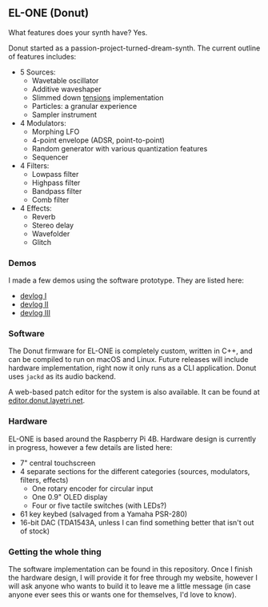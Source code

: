 ## EL-ONE (Donut)
What features does your synth have? Yes.

Donut started as a passion-project-turned-dream-synth. The current outline of features includes:
- 5 Sources:
  - Wavetable oscillator
  - Additive waveshaper
  - Slimmed down [tensions](https://github.com/layetri/karplusstrong) implementation
  - Particles: a granular experience
  - Sampler instrument
- 4 Modulators:
  - Morphing LFO
  - 4-point envelope (ADSR, point-to-point)
  - Random generator with various quantization features
  - Sequencer
- 4 Filters:
  - Lowpass filter
  - Highpass filter
  - Bandpass filter
  - Comb filter
- 4 Effects:
  - Reverb
  - Stereo delay
  - Wavefolder
  - Glitch

### Demos
I made a few demos using the software prototype. They are listed here:
- [devlog I](https://www.youtube.com/watch?v=OLlrPg6xvhI)
- [devlog II](https://www.youtube.com/watch?v=XgsYKxt4CRc)
- [devlog III](https://www.youtube.com/watch?v=7CKzSvlqjKY)

### Software
The Donut firmware for EL-ONE is completely custom, written in C++, and can be compiled to run on macOS and Linux. Future releases will include hardware implementation, right now it only runs as a CLI application. Donut uses `jackd` as its audio backend.

A web-based patch editor for the system is also available. It can be found at [editor.donut.layetri.net](https://editor.donut.layetri.net).

### Hardware
EL-ONE is based around the Raspberry Pi 4B. Hardware design is currently in progress, however a few details are listed here:
- 7" central touchscreen
- 4 separate sections for the different categories (sources, modulators, filters, effects)
  - One rotary encoder for circular input
  - One 0.9" OLED display
  - Four or five tactile switches (with LEDs?)
- 61 key keybed (salvaged from a Yamaha PSR-280)
- 16-bit DAC (TDA1543A, unless I can find something better that isn't out of stock)

### Getting the whole thing
The software implementation can be found in this repository. Once I finish the hardware design, I will provide it for free through my website, however I will ask anyone who wants to build it to leave me a little message (in case anyone ever sees this or wants one for themselves, I'd love to know). 